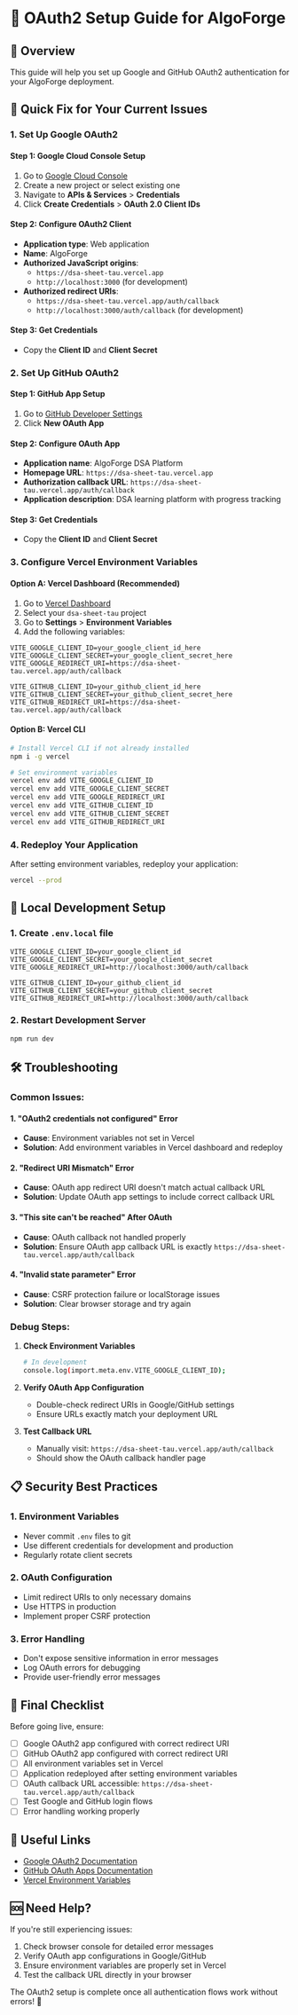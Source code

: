 # 🔐 OAuth2 Setup Guide for AlgoForge

## 🎯 Overview
This guide will help you set up Google and GitHub OAuth2 authentication for your AlgoForge deployment.

## 🚀 Quick Fix for Your Current Issues

### 1. **Set Up Google OAuth2**

#### Step 1: Google Cloud Console Setup
1. Go to [Google Cloud Console](https://console.cloud.google.com/)
2. Create a new project or select existing one
3. Navigate to **APIs & Services** > **Credentials**
4. Click **Create Credentials** > **OAuth 2.0 Client IDs**

#### Step 2: Configure OAuth2 Client
- **Application type**: Web application
- **Name**: AlgoForge
- **Authorized JavaScript origins**: 
  - `https://dsa-sheet-tau.vercel.app`
  - `http://localhost:3000` (for development)
- **Authorized redirect URIs**:
  - `https://dsa-sheet-tau.vercel.app/auth/callback`
  - `http://localhost:3000/auth/callback` (for development)

#### Step 3: Get Credentials
- Copy the **Client ID** and **Client Secret**

### 2. **Set Up GitHub OAuth2**

#### Step 1: GitHub App Setup
1. Go to [GitHub Developer Settings](https://github.com/settings/developers)
2. Click **New OAuth App**

#### Step 2: Configure OAuth App
- **Application name**: AlgoForge DSA Platform
- **Homepage URL**: `https://dsa-sheet-tau.vercel.app`
- **Authorization callback URL**: `https://dsa-sheet-tau.vercel.app/auth/callback`
- **Application description**: DSA learning platform with progress tracking

#### Step 3: Get Credentials
- Copy the **Client ID** and **Client Secret**

### 3. **Configure Vercel Environment Variables**

#### Option A: Vercel Dashboard (Recommended)
1. Go to [Vercel Dashboard](https://vercel.com/dashboard)
2. Select your `dsa-sheet-tau` project
3. Go to **Settings** > **Environment Variables**
4. Add the following variables:

```
VITE_GOOGLE_CLIENT_ID=your_google_client_id_here
VITE_GOOGLE_CLIENT_SECRET=your_google_client_secret_here
VITE_GOOGLE_REDIRECT_URI=https://dsa-sheet-tau.vercel.app/auth/callback

VITE_GITHUB_CLIENT_ID=your_github_client_id_here
VITE_GITHUB_CLIENT_SECRET=your_github_client_secret_here
VITE_GITHUB_REDIRECT_URI=https://dsa-sheet-tau.vercel.app/auth/callback
```

#### Option B: Vercel CLI
```bash
# Install Vercel CLI if not already installed
npm i -g vercel

# Set environment variables
vercel env add VITE_GOOGLE_CLIENT_ID
vercel env add VITE_GOOGLE_CLIENT_SECRET
vercel env add VITE_GOOGLE_REDIRECT_URI
vercel env add VITE_GITHUB_CLIENT_ID
vercel env add VITE_GITHUB_CLIENT_SECRET
vercel env add VITE_GITHUB_REDIRECT_URI
```

### 4. **Redeploy Your Application**
After setting environment variables, redeploy your application:
```bash
vercel --prod
```

## 🔧 Local Development Setup

### 1. Create `.env.local` file
```env
VITE_GOOGLE_CLIENT_ID=your_google_client_id
VITE_GOOGLE_CLIENT_SECRET=your_google_client_secret
VITE_GOOGLE_REDIRECT_URI=http://localhost:3000/auth/callback

VITE_GITHUB_CLIENT_ID=your_github_client_id
VITE_GITHUB_CLIENT_SECRET=your_github_client_secret
VITE_GITHUB_REDIRECT_URI=http://localhost:3000/auth/callback
```

### 2. Restart Development Server
```bash
npm run dev
```

## 🛠️ Troubleshooting

### Common Issues:

#### 1. **"OAuth2 credentials not configured" Error**
- **Cause**: Environment variables not set in Vercel
- **Solution**: Add environment variables in Vercel dashboard and redeploy

#### 2. **"Redirect URI Mismatch" Error**
- **Cause**: OAuth app redirect URI doesn't match actual callback URL
- **Solution**: Update OAuth app settings to include correct callback URL

#### 3. **"This site can't be reached" After OAuth**
- **Cause**: OAuth callback not handled properly
- **Solution**: Ensure OAuth app callback URL is exactly `https://dsa-sheet-tau.vercel.app/auth/callback`

#### 4. **"Invalid state parameter" Error**
- **Cause**: CSRF protection failure or localStorage issues
- **Solution**: Clear browser storage and try again

### Debug Steps:

1. **Check Environment Variables**
   ```bash
   # In development
   console.log(import.meta.env.VITE_GOOGLE_CLIENT_ID);
   ```

2. **Verify OAuth App Configuration**
   - Double-check redirect URIs in Google/GitHub settings
   - Ensure URLs exactly match your deployment URL

3. **Test Callback URL**
   - Manually visit: `https://dsa-sheet-tau.vercel.app/auth/callback`
   - Should show the OAuth callback handler page

## 📋 Security Best Practices

### 1. **Environment Variables**
- Never commit `.env` files to git
- Use different credentials for development and production
- Regularly rotate client secrets

### 2. **OAuth Configuration**
- Limit redirect URIs to only necessary domains
- Use HTTPS in production
- Implement proper CSRF protection

### 3. **Error Handling**
- Don't expose sensitive information in error messages
- Log OAuth errors for debugging
- Provide user-friendly error messages

## 🎯 Final Checklist

Before going live, ensure:

- [ ] Google OAuth2 app configured with correct redirect URI
- [ ] GitHub OAuth2 app configured with correct redirect URI
- [ ] All environment variables set in Vercel
- [ ] Application redeployed after setting environment variables
- [ ] OAuth callback URL accessible: `https://dsa-sheet-tau.vercel.app/auth/callback`
- [ ] Test Google and GitHub login flows
- [ ] Error handling working properly

## 🔗 Useful Links

- [Google OAuth2 Documentation](https://developers.google.com/identity/protocols/oauth2)
- [GitHub OAuth Apps Documentation](https://docs.github.com/en/developers/apps/building-oauth-apps)
- [Vercel Environment Variables](https://vercel.com/docs/concepts/projects/environment-variables)

## 🆘 Need Help?

If you're still experiencing issues:

1. Check browser console for detailed error messages
2. Verify OAuth app configurations in Google/GitHub
3. Ensure environment variables are properly set in Vercel
4. Test the callback URL directly in your browser

The OAuth2 setup is complete once all authentication flows work without errors! 🎉